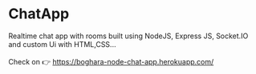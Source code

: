 # ChatApp
Realtime chat app with rooms built using NodeJS, Express JS, Socket.IO and custom Ui with HTML,CSS...
<br><br>
Check on 👉 https://boghara-node-chat-app.herokuapp.com/
